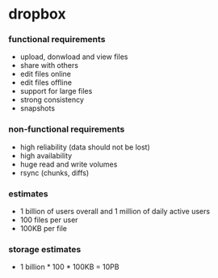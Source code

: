 # dropbox

### functional requirements
* upload, donwload and view files
* share with others
* edit files online
* edit files offline
* support for large files
* strong consistency
* snapshots

### non-functional requirements
* high reliability (data should not be lost)
* high availability
* huge read and write volumes
* rsync (chunks, diffs)

### estimates
* 1 billion of users overall and 1 million of daily active users
* 100 files per user
* 100KB per file

### storage estimates
* 1 billion * 100 * 100KB = 10PB

### 
